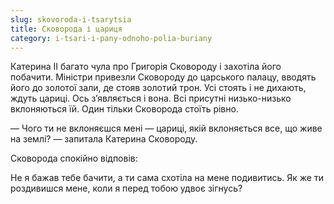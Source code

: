 ```yaml
---
slug: skovoroda-i-tsarytsia
title: Сковорода і цариця
category: i-tsari-i-pany-odnoho-polia-buriany
---
```

Катерина ІІ багато чула про Григорія Сковороду  і захотіла його побачити. Міністри привезли Сковороду до царського палацу, вводять його до золотої зали, де стояв золотий трон. Усі стоять і не дихають, ждуть цариці. Ось з’являється і вона. Всі присутні низько-низько вклоняються їй. Один тільки Сковорода стоїть рівно.

— Чого ти не вклоняєшся мені — цариці, якій вклоняється все, що живе на землі? — запитала Катерина Сковороду.

Сковорода спокійно відповів:

Не я бажав тебе бачити, а ти сама схотіла на мене подивитись. Як же ти роздивишся мене, коли я перед тобою удвоє зігнусь?

